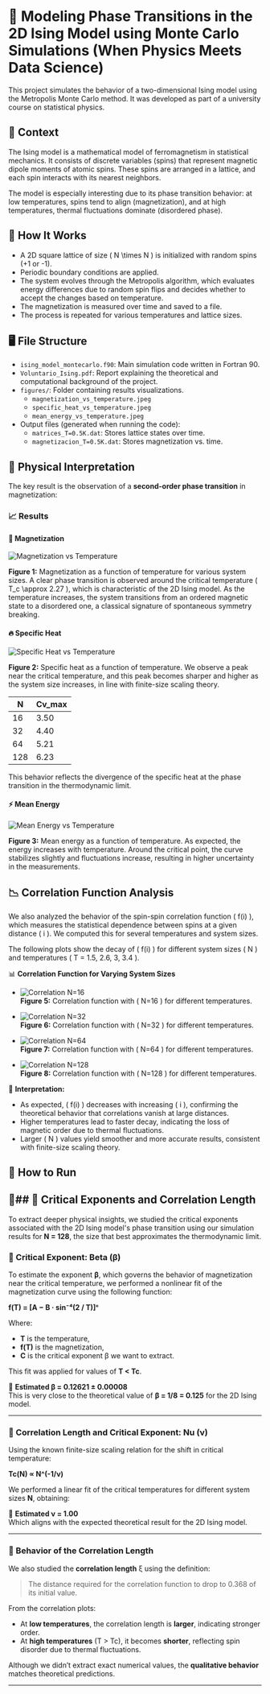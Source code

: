 # 🧊 Modeling Phase Transitions in the 2D Ising Model using Monte Carlo Simulations  (When Physics Meets Data Science)
This project simulates the behavior of a two-dimensional Ising model using the Metropolis Monte Carlo method. It was developed as part of a university course on statistical physics.

## 🧠 Context

The Ising model is a mathematical model of ferromagnetism in statistical mechanics. It consists of discrete variables (spins) that represent magnetic dipole moments of atomic spins. These spins are arranged in a lattice, and each spin interacts with its nearest neighbors.

The model is especially interesting due to its phase transition behavior: at low temperatures, spins tend to align (magnetization), and at high temperatures, thermal fluctuations dominate (disordered phase).

## 🧮 How It Works

- A 2D square lattice of size \( N \times N \) is initialized with random spins (+1 or -1).
- Periodic boundary conditions are applied.
- The system evolves through the Metropolis algorithm, which evaluates energy differences due to random spin flips and decides whether to accept the changes based on temperature.
- The magnetization is measured over time and saved to a file.
- The process is repeated for various temperatures and lattice sizes.

## 🖥️ File Structure

- `ising_model_montecarlo.f90`: Main simulation code written in Fortran 90.
- `Voluntario_Ising.pdf`: Report explaining the theoretical and computational background of the project.
- `figures/`: Folder containing results visualizations.
  - `magnetization_vs_temperature.jpeg`
  - `specific_heat_vs_temperature.jpeg`
  - `mean_energy_vs_temperature.jpeg`
- Output files (generated when running the code):  
  - `matrices_T=0.5K.dat`: Stores lattice states over time.  
  - `magnetizacion_T=0.5K.dat`: Stores magnetization vs. time.

## 🔬 Physical Interpretation

The key result is the observation of a **second-order phase transition** in magnetization:

### 📈 Results

#### 🧲 Magnetization

![Magnetization vs Temperature](./figures/magnetization_vs_temperature.jpeg)

**Figure 1:** Magnetization as a function of temperature for various system sizes. A clear phase transition is observed around the critical temperature \( T_c \approx 2.27 \), which is characteristic of the 2D Ising model. As the temperature increases, the system transitions from an ordered magnetic state to a disordered one, a classical signature of spontaneous symmetry breaking.

#### 🔥 Specific Heat

![Specific Heat vs Temperature](./figures/specific_heat_vs_temperature.jpeg)

**Figure 2:** Specific heat as a function of temperature. We observe a peak near the critical temperature, and this peak becomes sharper and higher as the system size increases, in line with finite-size scaling theory.

| N   | Cv_max |
|-----|--------|
| 16  | 3.50   |
| 32  | 4.40   |
| 64  | 5.21   |
| 128 | 6.23   |

This behavior reflects the divergence of the specific heat at the phase transition in the thermodynamic limit.

#### ⚡ Mean Energy

![Mean Energy vs Temperature](./figures/mean_energy_vs_temperature.jpeg)

**Figure 3:** Mean energy as a function of temperature. As expected, the energy increases with temperature. Around the critical point, the curve stabilizes slightly and fluctuations increase, resulting in higher uncertainty in the measurements.

## 📉 Correlation Function Analysis

We also analyzed the behavior of the spin-spin correlation function \( f(i) \), which measures the statistical dependence between spins at a given distance \( i \). We computed this for several temperatures and system sizes.

The following plots show the decay of \( f(i) \) for different system sizes \( N \) and temperatures \( T = 1.5, 2.6, 3, 3.4 \).

📊 **Correlation Function for Varying System Sizes**

- ![Correlation N=16](./figures/correlation_N16.jpeg)  
  **Figure 5:** Correlation function with \( N=16 \) for different temperatures.

- ![Correlation N=32](./figures/correlation_N32.jpeg)  
  **Figure 6:** Correlation function with \( N=32 \) for different temperatures.

- ![Correlation N=64](./figures/correlation_N64.jpeg)  
  **Figure 7:** Correlation function with \( N=64 \) for different temperatures.

- ![Correlation N=128](./figures/correlation_N128.jpeg)  
  **Figure 8:** Correlation function with \( N=128 \) for different temperatures.

📌 **Interpretation:**

- As expected, \( f(i) \) decreases with increasing \( i \), confirming the theoretical behavior that correlations vanish at large distances.
- Higher temperatures lead to faster decay, indicating the loss of magnetic order due to thermal fluctuations.
- Larger \( N \) values yield smoother and more accurate results, consistent with finite-size scaling theory.
## 🚀 How to Run

## 📐## 📐 Critical Exponents and Correlation Length

To extract deeper physical insights, we studied the critical exponents associated with the 2D Ising model's phase transition using our simulation results for **N = 128**, the size that best approximates the thermodynamic limit.

### 🔢 Critical Exponent: Beta (β)

To estimate the exponent **β**, which governs the behavior of magnetization near the critical temperature, we performed a nonlinear fit of the magnetization curve using the following function:

**f(T) = [A − B · sin⁻⁴(2 / T)]ᶜ**

Where:
- **T** is the temperature,
- **f(T)** is the magnetization,
- **C** is the critical exponent β we want to extract.

This fit was applied for values of **T < Tc**.

📌 **Estimated β = 0.12621 ± 0.00008**  
This is very close to the theoretical value of **β = 1/8 = 0.125** for the 2D Ising model.

---

### 🧭 Correlation Length and Critical Exponent: Nu (ν)

Using the known finite-size scaling relation for the shift in critical temperature:

**Tc(N) ∝ N^(-1/ν)**

We performed a linear fit of the critical temperatures for different system sizes **N**, obtaining:

📌 **Estimated ν = 1.00**  
Which aligns with the expected theoretical result for the 2D Ising model.

---

### 🧲 Behavior of the Correlation Length

We also studied the **correlation length** ξ using the definition:  
> The distance required for the correlation function to drop to 0.368 of its initial value.

From the correlation plots:

- At **low temperatures**, the correlation length is **larger**, indicating stronger order.
- At **high temperatures** (T > Tc), it becomes **shorter**, reflecting spin disorder due to thermal fluctuations.

Although we didn’t extract exact numerical values, the **qualitative behavior** matches theoretical predictions.

---
